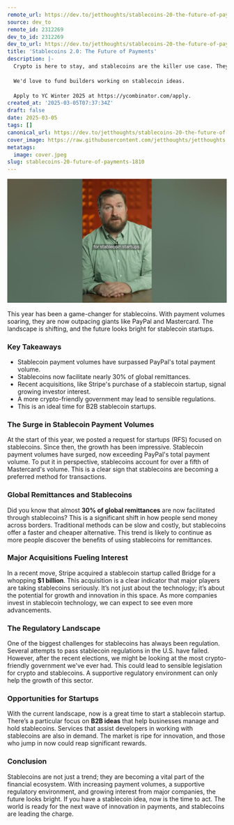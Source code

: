```yaml
---
remote_url: https://dev.to/jetthoughts/stablecoins-20-the-future-of-payments-3dag
source: dev_to
remote_id: 2312269
dev_to_id: 2312269
dev_to_url: https://dev.to/jetthoughts/stablecoins-20-the-future-of-payments-3dag
title: 'Stablecoins 2.0: The Future of Payments'
description: |-
  Crypto is here to stay, and stablecoins are the killer use case. They're now a real threat to the legacy payment networks and growth will only accelerate with a better regulatory environment coming.

  We'd love to fund builders working on stablecoin ideas.

  Apply to YC Winter 2025 at https://ycombinator.com/apply.
created_at: '2025-03-05T07:37:34Z'
draft: false
date: 2025-03-05
tags: []
canonical_url: https://dev.to/jetthoughts/stablecoins-20-the-future-of-payments-3dag
cover_image: https://raw.githubusercontent.com/jetthoughts/jetthoughts.github.io/master/content/blog/stablecoins-20-future-of-payments-1810/cover.jpeg
metatags:
  image: cover.jpeg
slug: stablecoins-20-future-of-payments-1810
---
```

[![Stablecoins 2.0: The Future of Payments](file_0.jpg)](https://www.youtube.com/watch?v=woAM_PbnCak)

This year has been a game-changer for stablecoins. With payment volumes soaring, they are now outpacing giants like PayPal and Mastercard. The landscape is shifting, and the future looks bright for stablecoin startups.

### Key Takeaways

*   Stablecoin payment volumes have surpassed PayPal's total payment volume.
*   Stablecoins now facilitate nearly 30% of global remittances.
*   Recent acquisitions, like Stripe's purchase of a stablecoin startup, signal growing investor interest.
*   A more crypto-friendly government may lead to sensible regulations.
*   This is an ideal time for B2B stablecoin startups.

### The Surge in Stablecoin Payment Volumes

At the start of this year, we posted a request for startups (RFS) focused on stablecoins. Since then, the growth has been impressive. Stablecoin payment volumes have surged, now exceeding PayPal's total payment volume. To put it in perspective, stablecoins account for over a fifth of Mastercard's volume. This is a clear sign that stablecoins are becoming a preferred method for transactions.

### Global Remittances and Stablecoins

Did you know that almost **30% of global remittances** are now facilitated through stablecoins? This is a significant shift in how people send money across borders. Traditional methods can be slow and costly, but stablecoins offer a faster and cheaper alternative. This trend is likely to continue as more people discover the benefits of using stablecoins for remittances.

### Major Acquisitions Fueling Interest

In a recent move, Stripe acquired a stablecoin startup called Bridge for a whopping **$1 billion**. This acquisition is a clear indicator that major players are taking stablecoins seriously. It’s not just about the technology; it’s about the potential for growth and innovation in this space. As more companies invest in stablecoin technology, we can expect to see even more advancements.

### The Regulatory Landscape

One of the biggest challenges for stablecoins has always been regulation. Several attempts to pass stablecoin regulations in the U.S. have failed. However, after the recent elections, we might be looking at the most crypto-friendly government we've ever had. This could lead to sensible legislation for crypto and stablecoins. A supportive regulatory environment can only help the growth of this sector.

### Opportunities for Startups

With the current landscape, now is a great time to start a stablecoin startup. There’s a particular focus on **B2B ideas** that help businesses manage and hold stablecoins. Services that assist developers in working with stablecoins are also in demand. The market is ripe for innovation, and those who jump in now could reap significant rewards.

### Conclusion

Stablecoins are not just a trend; they are becoming a vital part of the financial ecosystem. With increasing payment volumes, a supportive regulatory environment, and growing interest from major companies, the future looks bright. If you have a stablecoin idea, now is the time to act. The world is ready for the next wave of innovation in payments, and stablecoins are leading the charge.
